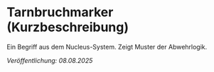 # Tarnbruchmarker (Kurzbeschreibung)

Ein Begriff aus dem Nucleus-System. Zeigt Muster der Abwehrlogik.

*Veröffentlichung: 08.08.2025*
